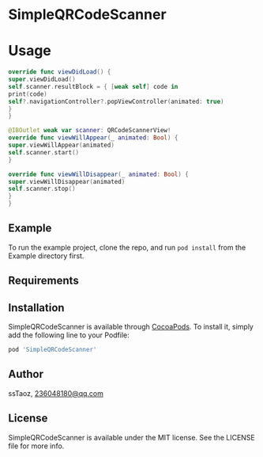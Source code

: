 # SimpleQRCodeScanner


# Usage

```swift
override func viewDidLoad() {
super.viewDidLoad()
self.scanner.resultBlock = { [weak self] code in
print(code)
self?.navigationController?.popViewController(animated: true)
}
}

@IBOutlet weak var scanner: QRCodeScannerView!
override func viewWillAppear(_ animated: Bool) {
super.viewWillAppear(animated)
self.scanner.start()
}

override func viewWillDisappear(_ animated: Bool) {
super.viewWillDisappear(animated)
self.scanner.stop()
}
}
```

## Example

To run the example project, clone the repo, and run `pod install` from the Example directory first.

## Requirements

## Installation

SimpleQRCodeScanner is available through [CocoaPods](https://cocoapods.org). To install
it, simply add the following line to your Podfile:

```ruby
pod 'SimpleQRCodeScanner'
```

## Author

ssTaoz, 236048180@qq.com

## License

SimpleQRCodeScanner is available under the MIT license. See the LICENSE file for more info.
